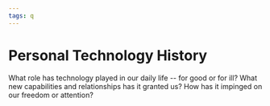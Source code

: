 ```yaml
---
tags: q
---
```


# Personal Technology History 

What role has technology played in our daily life -- for good or for ill?  What new capabilities and relationships has it granted us?  How has it impinged on our freedom or attention?


